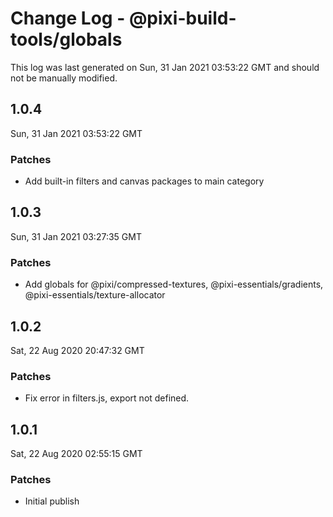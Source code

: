 # Change Log - @pixi-build-tools/globals

This log was last generated on Sun, 31 Jan 2021 03:53:22 GMT and should not be manually modified.

## 1.0.4
Sun, 31 Jan 2021 03:53:22 GMT

### Patches

- Add built-in filters and canvas packages to main category

## 1.0.3
Sun, 31 Jan 2021 03:27:35 GMT

### Patches

- Add globals for @pixi/compressed-textures, @pixi-essentials/gradients, @pixi-essentials/texture-allocator

## 1.0.2
Sat, 22 Aug 2020 20:47:32 GMT

### Patches

- Fix error in filters.js, export not defined.

## 1.0.1
Sat, 22 Aug 2020 02:55:15 GMT

### Patches

- Initial publish

